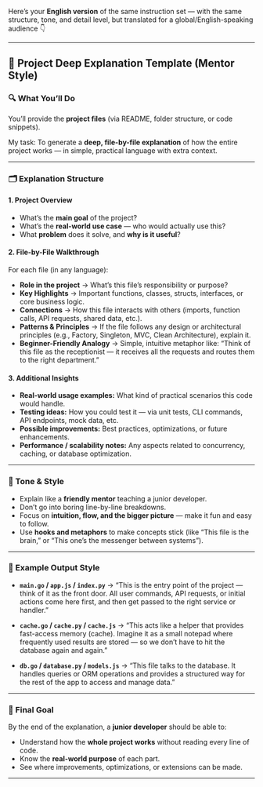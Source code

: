 Here’s your **English version** of the same instruction set — with the same structure, tone, and detail level, but translated for a global/English-speaking audience 👇

---

## 🧠 Project Deep Explanation Template (Mentor Style)

### 🔍 What You’ll Do

You’ll provide the **project files** (via README, folder structure, or code snippets).

My task: To generate a **deep, file-by-file explanation** of how the entire project works — in simple, practical language with extra context.

---

### 🗂️ Explanation Structure

#### 1. **Project Overview**

* What’s the **main goal** of the project?
* What’s the **real-world use case** — who would actually use this?
* What **problem** does it solve, and **why is it useful**?

#### 2. **File-by-File Walkthrough**

For each file (in any language):

* **Role in the project** → What’s this file’s responsibility or purpose?
* **Key Highlights** → Important functions, classes, structs, interfaces, or core business logic.
* **Connections** → How this file interacts with others (imports, function calls, API requests, shared data, etc.).
* **Patterns & Principles** → If the file follows any design or architectural principles (e.g., Factory, Singleton, MVC, Clean Architecture), explain it.
* **Beginner-Friendly Analogy** → Simple, intuitive metaphor like:
  “Think of this file as the receptionist — it receives all the requests and routes them to the right department.”

#### 3. **Additional Insights**

* **Real-world usage examples:** What kind of practical scenarios this code would handle.
* **Testing ideas:** How you could test it — via unit tests, CLI commands, API endpoints, mock data, etc.
* **Possible improvements:** Best practices, optimizations, or future enhancements.
* **Performance / scalability notes:** Any aspects related to concurrency, caching, or database optimization.

---

### 💬 Tone & Style

* Explain like a **friendly mentor** teaching a junior developer.
* Don’t go into boring line-by-line breakdowns.
* Focus on **intuition, flow, and the bigger picture** — make it fun and easy to follow.
* Use **hooks and metaphors** to make concepts stick (like “This file is the brain,” or “This one’s the messenger between systems”).

---

### 🧩 Example Output Style

* **`main.go` / `app.js` / `index.py`** →
  “This is the entry point of the project — think of it as the front door. All user commands, API requests, or initial actions come here first, and then get passed to the right service or handler.”

* **`cache.go` / `cache.py` / `cache.js`** →
  “This acts like a helper that provides fast-access memory (cache). Imagine it as a small notepad where frequently used results are stored — so we don’t have to hit the database again and again.”

* **`db.go` / `database.py` / `models.js`** →
  “This file talks to the database. It handles queries or ORM operations and provides a structured way for the rest of the app to access and manage data.”

---

### 🎯 Final Goal

By the end of the explanation, a **junior developer** should be able to:

* Understand how the **whole project works** without reading every line of code.
* Know the **real-world purpose** of each part.
* See where improvements, optimizations, or extensions can be made.

---